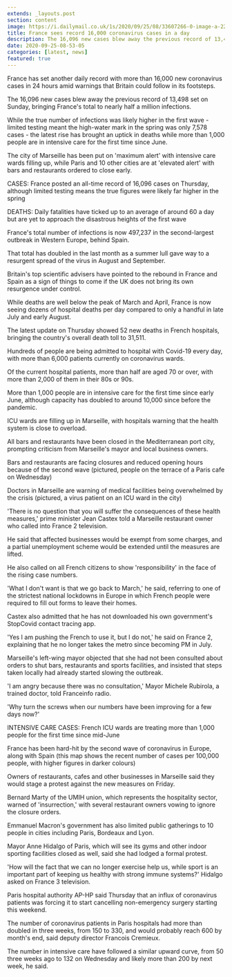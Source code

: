 ```yaml
---
extends: _layouts.post
section: content
image: https://i.dailymail.co.uk/1s/2020/09/25/08/33607266-0-image-a-22_1601019315508.jpg 
title: France sees record 16,000 coronavirus cases in a day 
description: The 16,096 new cases blew away the previous record of 13,498 set on Sunday, bringing Frances total to nearly half a million infections. 
date: 2020-09-25-08-53-05 
categories: [latest, news] 
featured: true 
--- 
```

France has set another daily record with more than 16,000 new coronavirus cases in 24 hours amid warnings that Britain could follow in its footsteps. 

The 16,096 new cases blew away the previous record of 13,498 set on Sunday, bringing France's total to nearly half a million infections. 

While the true number of infections was likely higher in the first wave - limited testing meant the high-water mark in the spring was only 7,578 cases - the latest rise has brought an uptick in deaths while more than 1,000 people are in intensive care for the first time since June. 

The city of Marseille has been put on 'maximum alert' with intensive care wards filling up, while Paris and 10 other cities are at 'elevated alert' with bars and restaurants ordered to close early. 

CASES: France posted an all-time record of 16,096 cases on Thursday, although limited testing means the true figures were likely far higher in the spring 

DEATHS: Daily fatalities have ticked up to an average of around 60 a day but are yet to approach the disastrous heights of the first wave 

France's total number of infections is now 497,237 in the second-largest outbreak in Western Europe, behind Spain. 

That total has doubled in the last month as a summer lull gave way to a resurgent spread of the virus in August and September. 

Britain's top scientific advisers have pointed to the rebound in France and Spain as a sign of things to come if the UK does not bring its own resurgence under control.  

While deaths are well below the peak of March and April, France is now seeing dozens of hospital deaths per day compared to only a handful in late July and early August. 

The latest update on Thursday showed 52 new deaths in French hospitals, bringing the country's overall death toll to 31,511.  

Hundreds of people are being admitted to hospital with Covid-19 every day, with more than 6,000 patients currently on coronavirus wards. 

Of the current hospital patients, more than half are aged 70 or over, with more than 2,000 of them in their 80s or 90s.  

More than 1,000 people are in intensive care for the first time since early June, although capacity has doubled to around 10,000 since before the pandemic.  

ICU wards are filling up in Marseille, with hospitals warning that the health system is close to overload. 

All bars and restaurants have been closed in the Mediterranean port city, prompting criticism from Marseille's mayor and local business owners. 

Bars and restaurants are facing closures and reduced opening hours because of the second wave (pictured, people on the terrace of a Paris cafe on Wednesday) 

Doctors in Marseille are warning of medical facilities being overwhelmed by the crisis (pictured, a virus patient on an ICU ward in the city) 

'There is no question that you will suffer the consequences of these health measures,' prime minister Jean Castex told a Marseille restaurant owner who called into France 2 television. 

He said that affected businesses would be exempt from some charges, and a partial unemployment scheme would be extended until the measures are lifted. 

He also called on all French citizens to show 'responsibility' in the face of the rising case numbers.  

'What I don't want is that we go back to March,' he said, referring to one of the strictest national lockdowns in Europe in which French people were required to fill out forms to leave their homes.

Castex also admitted that he has not downloaded his own government's StopCovid contact tracing app.

'Yes I am pushing the French to use it, but I do not,' he said on France 2, explaining that he no longer takes the metro since becoming PM in July. 

Marseille's left-wing mayor objected that she had not been consulted about orders to shut bars, restaurants and sports facilities, and insisted that steps taken locally had already started slowing the outbreak.

'I am angry because there was no consultation,' Mayor Michele Rubirola, a trained doctor, told Franceinfo radio.

'Why turn the screws when our numbers have been improving for a few days now?'

INTENSIVE CARE CASES: French ICU wards are treating more than 1,000 people for the first time since mid-June 

France has been hard-hit by the second wave of coronavirus in Europe, along with Spain (this map shows the recent number of cases per 100,000 people, with higher figures in darker colours) 

Owners of restaurants, cafes and other businesses in Marseille said they would stage a protest against the new measures on Friday. 

Bernard Marty of the UMIH union, which represents the hospitality sector, warned of 'insurrection,' with several restaurant owners vowing to ignore the closure orders. 

Emmanuel Macron's government has also limited public gatherings to 10 people in cities including Paris, Bordeaux and Lyon.     

Mayor Anne Hidalgo of Paris, which will see its gyms and other indoor sporting facilities closed as well, said she had lodged a formal protest.

'How will the fact that we can no longer exercise help us, while sport is an important part of keeping us healthy with strong immune systems?' Hidalgo asked on France 3 television.

Paris hospital authority AP-HP said Thursday that an influx of coronavirus patients was forcing it to start cancelling non-emergency surgery starting this weekend.

The number of coronavirus patients in Paris hospitals had more than doubled in three weeks, from 150 to 330, and would probably reach 600 by month's end, said deputy director Francois Cremieux.

The number in intensive care have followed a similar upward curve, from 50 three weeks ago to 132 on Wednesday and likely more than 200 by next week, he said.

